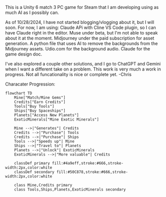 This is a Unity 6 match 3 PC game for Steam  that I am developing using as much AI as I possibly can.

As of 10/28/2024, I have not started blogging/vlogging about it, but I will soon.
For now, I am using:
Claude APi with Cline VS Code plugin, so I can have Claude right in the editor.
Muse under beta, but I'm not able to speak about it at the moment.
Midjourney under the paid subscription for asset generation.
A python file that uses AI to remove the backgrounds from the Midjourney assets.
Udio.com for the background audio. 
Claude for the game design doc.

I've also explored a couple other solutions, and I go to ChatGPT and Gemini when I want a different take on a problem.
This work is very much a work in progress.  Not all funcationality is nice or complete yet. 
-Chris

Characater Progression:
```mermaid
flowchart TD
    Mine["Match/Mine Gems"]
    Credits["Earn Credits"]
    Tools["Buy Tools"]
    Ships["Buy Spaceships"]
    Planets["Access New Planets"]
    ExoticMinerals["Mine Exotic Minerals"]
    
    Mine -->|"Generates"| Credits
    Credits -->|"Purchase"| Tools
    Credits -->|"Purchase"| Ships
    Tools -->|"Speeds up"| Mine
    Ships -->|"Travel to"| Planets
    Planets -->|"Unlock"| ExoticMinerals
    ExoticMinerals -->|"More valuable"| Credits

    classDef primary fill:#4a9eff,stroke:#666,stroke-width:2px,color:white
    classDef secondary fill:#50C878,stroke:#666,stroke-width:2px,color:white
    
    class Mine,Credits primary
    class Tools,Ships,Planets,ExoticMinerals secondary
```
